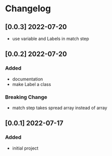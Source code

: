 # Changelog
<!-- https://keepachangelog.com/en/1.0.0/ -->

## [0.0.3]  2022-07-20
- use variable and Labels in match step

## [0.0.2]  2022-07-20
### Added
- documentation
- make Label a class
### Breaking Change
- match step takes spread array instead of array

## [0.0.1]  2022-07-17
### Added
- initial project
